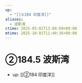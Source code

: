 ```yaml
---
up:
  - "[[②184 印度洋]]"
aliases:
  - 波斯湾
ctime: 2025-03-01T13:08:09+08:00
mtime: 2025-10-01T11:40:36+08:00
---
```


# ②184.5 波斯湾

- up: [[②184 印度洋]]

